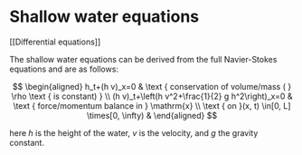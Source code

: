 # Shallow water equations
[[Differential equations]]

The shallow water equations can be derived from the full Navier-Stokes equations and are as follows:

$$
\begin{aligned}
h_t+(h v)_x=0 & \text { conservation of volume/mass ( } \rho \text { is constant) } \\
(h v)_t+\left(h v^2+\frac{1}{2} g h^2\right)_x=0 & \text { force/momentum balance in } \mathrm{x} \\
\text { on }(x, t) \in[0, L] \times[0, \infty) &
\end{aligned}
$$ 

here $h$ is the height of the water, $v$ is the velocity, and $g$ the gravity constant.
